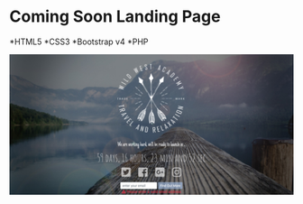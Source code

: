 # Coming Soon Landing Page

*HTML5
*CSS3
*Bootstrap v4
*PHP

![alt text](https://github.com/rleap/ComingSoon/blob/master/img/screenshot.png "Example Screen Shot")
